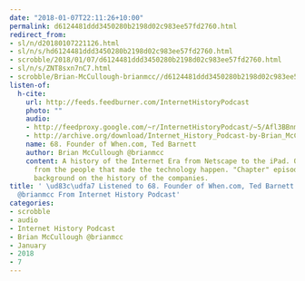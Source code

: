 ```yaml
---
date: "2018-01-07T22:11:26+10:00"
permalink: d6124481ddd3450280b2198d02c983ee57fd2760.html
redirect_from:
- sl/n/d20180107221126.html
- sl/n/s/hd6124481ddd3450280b2198d02c983ee57fd2760.html
- scrobble/2018/01/07/d6124481ddd3450280b2198d02c983ee57fd2760.html
- sl/n/s/ZNT8sxn7nC7.html
- scrobble/Brian-McCullough-brianmcc//d6124481ddd3450280b2198d02c983ee57fd2760.html
listen-of:
  h-cite:
    url: http://feeds.feedburner.com/InternetHistoryPodcast
    photo: ""
    audio:
    - http://feedproxy.google.com/~r/InternetHistoryPodcast/~5/Afl3BBnm_jI/68._Founder_of_When.com_Ted_Barnett.mp3
    - http://archive.org/download/Internet_History_Podcast-by-Brian_McCullough/68_Founder_of_Whencom_Ted_Barnett.mp3
    name: 68. Founder of When.com, Ted Barnett
    author: Brian McCullough @brianmcc
    content: A history of the Internet Era from Netscape to the iPad. Oral histories
      from the people that made the technology happen. "Chapter" episodes providing
      background on the history of the companies.
title: ' \ud83c\udfa7 Listened to 68. Founder of When.com, Ted Barnett by Brian McCullough
  @brianmcc From Internet History Podcast'
categories:
- scrobble
- audio
- Internet History Podcast
- Brian McCullough @brianmcc
- January
- 2018
- 7
---
```

